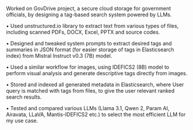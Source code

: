 Worked on GovDrive project, a secure cloud storage for government officials, by designing a tag-based search system powered by LLMs.

• Used unstructured.io library to extract text from various types of files, including scanned PDFs, DOCX, Excel,
PPTX and source codes.

• Designed and tweaked system prompts to extract desired tags and summaries in JSON format (for easier storage
of tags in Elasticsearch index) from Mistral Instruct v0.3 (7B) model.

• Used a similar workflow for images, using IDEFICS2 (8B) model to perform visual analysis and generate descriptive tags directly from images.

• Stored and indexed all generated metadata in Elasticsearch, where User query is matched with tags from files,
to give the user relevant ranked search results.

• Tested and compared various LLMs (Llama 3.1, Qwen 2, Param AI, Airavata, LLaVA, Mantis-IDEFICS2 etc.) to
select the most efficient LLM for my use case.
